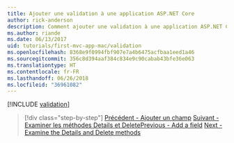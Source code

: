 ```yaml
---
title: Ajouter une validation à une application ASP.NET Core
author: rick-anderson
description: Comment ajouter une validation à une application ASP.NET Core simple.
ms.author: riande
ms.date: 06/13/2017
uid: tutorials/first-mvc-app-mac/validation
ms.openlocfilehash: 8368e9f0994fbf907e7a4b6475acfbaa1eed1a46
ms.sourcegitcommit: 356c8d394aaf384c834e9c90cabab43bfe36e063
ms.translationtype: HT
ms.contentlocale: fr-FR
ms.lasthandoff: 06/26/2018
ms.locfileid: "36961082"
---
```

[!INCLUDE [validation](../../includes/mvc-intro/validation.md)]

> [!div class="step-by-step"]
> <span data-ttu-id="13ac8-103">[Précédent - Ajouter un champ](new-field.md)
> [Suivant - Examiner les méthodes Details et Delete](xref:tutorials/first-mvc-app/details)</span><span class="sxs-lookup"><span data-stu-id="13ac8-103">[Previous - Add a field](new-field.md)
[Next - Examine the Details and Delete methods](xref:tutorials/first-mvc-app/details)</span></span>


